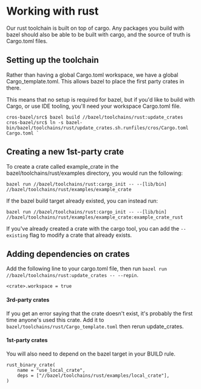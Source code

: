 # Working with rust

Our rust toolchain is built on top of cargo. Any packages you build with bazel should also be able to be built with cargo, and the source of truth is Cargo.toml files.

## Setting up the toolchain
Rather than having a global Cargo.toml workspace, we have a global Cargo_template.toml. This allows bazel to place the first party crates in there.

This means that no setup is required for bazel, but if you'd like to build with Cargo, or use IDE tooling, you'll need your workspace Cargo.toml file.

```
cros-bazel/src$ bazel build //bazel/toolchains/rust:update_crates
cros-bazel/src$ ln -s bazel-bin/bazel/toolchains/rust/update_crates.sh.runfiles/cros/Cargo.toml Cargo.toml `
```


## Creating a new 1st-party crate
To create a crate called example_crate in the bazel/toolchains/rust/examples directory, you would run the following:

`bazel run //bazel/toolchains/rust:cargo_init -- --[lib/bin] //bazel/toolchains/rust/examples/example_crate`

If the bazel build target already existed, you can instead run:

`bazel run //bazel/toolchains/rust:cargo_init -- --[lib/bin] //bazel/toolchains/rust/examples/example_crate:example_crate_rust`

If you've already created a crate with the cargo tool, you can add the `--existing` flag to modify a crate that already exists.

## Adding dependencies on crates
Add the following line to your cargo.toml file, then run `bazel run //bazel/toolchains/rust:update_crates -- --repin`.

`<crate>.workspace = true`


#### 3rd-party crates
If you get an error saying that the crate doesn't exist, it's probably the first time anyone's used this crate. Add it to `bazel/toolchains/rust/Cargo_template.toml` then rerun update_crates.

#### 1st-party crates
You will also need to depend on the bazel target in your BUILD rule.
```
rust_binary_crate(
    name = "use_local_crate",
    deps = ["//bazel/toolchains/rust/examples/local_crate"],
)
```